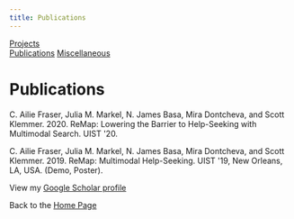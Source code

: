 ```yaml
---
title: Publications
---
```

[Projects](/projects/projects.md)  
[Publications](/publications.md)
[Miscellaneous](/miscellaneous.md)


# Publications

C. Ailie Fraser, Julia M. Markel, N. James Basa, Mira Dontcheva, and Scott Klemmer. 2020. ReMap: Lowering the Barrier to Help-Seeking with Multimodal Search. UIST '20.

C. Ailie Fraser, Julia M. Markel, N. James Basa, Mira Dontcheva, and Scott Klemmer. 2019. ReMap: Multimodal Help-Seeking. UIST '19, New Orleans, LA, USA. (Demo, Poster).


View my [Google Scholar profile](https://scholar.google.com/citations?user=0Soiru4AAAAJ&hl=en&authuser=4&oi=ao)


Back to the [Home Page](/)

